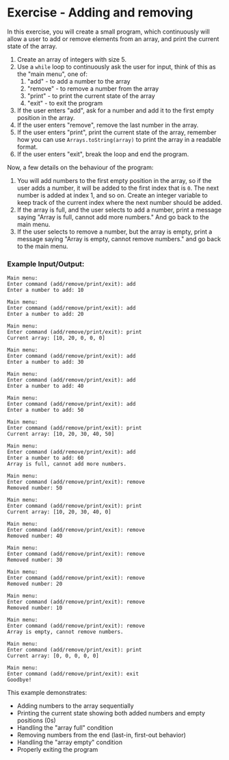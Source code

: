 # Exercise - Adding and removing

In this exercise, you will create a small program, which continuously will allow a user to add or remove elements from an array, and print the current state of the array.

1) Create an array of integers with size 5.
2) Use a `while` loop to continuously ask the user for input, think of this as the "main menu", one of:
   1) "add" - to add a number to the array
   2) "remove" - to remove a number from the array
   3) "print" - to print the current state of the array
   4) "exit" - to exit the program
3) If the user enters "add", ask for a number and add it to the first empty position in the array.
4) If the user enters "remove", remove the last number in the array.
5) If the user enters "print", print the current state of the array, remember how you can use `Arrays.toString(array)` to print the array in a readable format.
6) If the user enters "exit", break the loop and end the program.

Now, a few details on the behaviour of the program:
1) You will add numbers to the first empty position in the array, so if the user adds a number, it will be added to the first index that is `0`. The next number is added at index 1, and so on. Create an integer variable to keep track of the current index where the next number should be added.
2) If the array is full, and the user selects to add a number, print a message saying "Array is full, cannot add more numbers." And go back to the main menu.
3) If the user selects to remove a number, but the array is empty, print a message saying "Array is empty, cannot remove numbers." and go back to the main menu.

### Example Input/Output:
```
Main menu:
Enter command (add/remove/print/exit): add
Enter a number to add: 10

Main menu:
Enter command (add/remove/print/exit): add
Enter a number to add: 20

Main menu:
Enter command (add/remove/print/exit): print
Current array: [10, 20, 0, 0, 0]

Main menu:
Enter command (add/remove/print/exit): add
Enter a number to add: 30

Main menu:
Enter command (add/remove/print/exit): add
Enter a number to add: 40

Main menu:
Enter command (add/remove/print/exit): add
Enter a number to add: 50

Main menu:
Enter command (add/remove/print/exit): print
Current array: [10, 20, 30, 40, 50]

Main menu:
Enter command (add/remove/print/exit): add
Enter a number to add: 60
Array is full, cannot add more numbers.

Main menu:
Enter command (add/remove/print/exit): remove
Removed number: 50

Main menu:
Enter command (add/remove/print/exit): print
Current array: [10, 20, 30, 40, 0]

Main menu:
Enter command (add/remove/print/exit): remove
Removed number: 40

Main menu:
Enter command (add/remove/print/exit): remove
Removed number: 30

Main menu:
Enter command (add/remove/print/exit): remove
Removed number: 20

Main menu:
Enter command (add/remove/print/exit): remove
Removed number: 10

Main menu:
Enter command (add/remove/print/exit): remove
Array is empty, cannot remove numbers.

Main menu:
Enter command (add/remove/print/exit): print
Current array: [0, 0, 0, 0, 0]

Main menu:
Enter command (add/remove/print/exit): exit
Goodbye!
```

This example demonstrates:
- Adding numbers to the array sequentially
- Printing the current state showing both added numbers and empty positions (0s)
- Handling the "array full" condition
- Removing numbers from the end (last-in, first-out behavior)
- Handling the "array empty" condition
- Properly exiting the program

